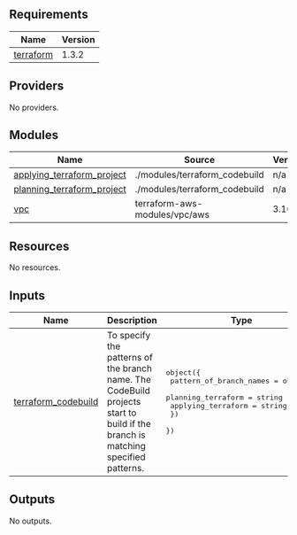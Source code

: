 <!-- BEGIN_TF_DOCS -->
## Requirements

| Name | Version |
|------|---------|
| <a name="requirement_terraform"></a> [terraform](#requirement\_terraform) | 1.3.2 |

## Providers

No providers.

## Modules

| Name | Source | Version |
|------|--------|---------|
| <a name="module_applying_terraform_project"></a> [applying\_terraform\_project](#module\_applying\_terraform\_project) | ./modules/terraform_codebuild | n/a |
| <a name="module_planning_terraform_project"></a> [planning\_terraform\_project](#module\_planning\_terraform\_project) | ./modules/terraform_codebuild | n/a |
| <a name="module_vpc"></a> [vpc](#module\_vpc) | terraform-aws-modules/vpc/aws | 3.16.1 |

## Resources

No resources.

## Inputs

| Name | Description | Type | Default | Required |
|------|-------------|------|---------|:--------:|
| <a name="input_terraform_codebuild"></a> [terraform\_codebuild](#input\_terraform\_codebuild) | To specify the patterns of the branch name. The CodeBuild projects start to build if the branch is matching specified patterns. | <pre>object({<br>    pattern_of_branch_names = object({<br>      planning_terraform = string<br>      applying_terraform = string<br>    })<br>  })</pre> | n/a | yes |

## Outputs

No outputs.
<!-- END_TF_DOCS -->
